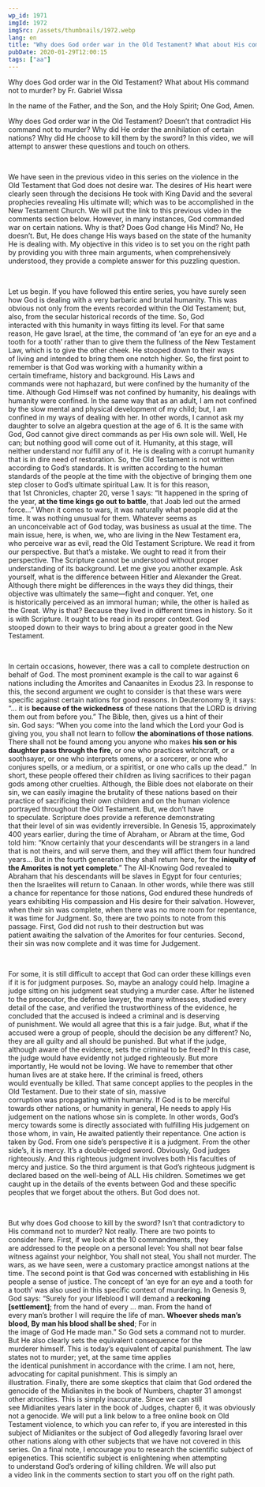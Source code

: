 ```yaml
---
wp_id: 1971
imgId: 1972
imgSrc: /assets/thumbnails/1972.webp
lang: en
title: "Why does God order war in the Old Testament? What about His command not to murder?"
pubDate: 2020-01-29T12:00:15
tags: ["aa"]
---
```


<!-- page: 6 -->

<p>Why does God order war in the Old Testament? What about His command not to murder? by Fr. Gabriel Wissa</p>
<p>In the name of the Father, and the Son, and the Holy Spirit; One God, Amen.</p>
<p>Why does God order war in the Old Testament? Doesn’t that contradict His command not to murder? Why did He order the annihilation of certain nations? Why did He choose to kill them by the sword? In this video, we will attempt to answer these questions and touch on others.</p>
<p>&nbsp;</p>
<p><span data-contrast="auto">W</span><span data-contrast="auto">e have seen in the previous video in this series </span><span data-contrast="auto">o</span><span data-contrast="auto">n the violence in the O</span><span data-contrast="auto">ld </span><span data-contrast="auto">T</span><span data-contrast="auto">estament</span><span data-contrast="auto"> that God does not desire war.</span><span data-contrast="auto"> </span><span data-contrast="auto">The desires of His heart were clearly seen through the decisions He took with King David and the several prophecies </span><span data-contrast="auto">revealing</span><span data-contrast="auto"> </span><span data-contrast="auto">His </span><span data-contrast="auto">ultimate </span><span data-contrast="auto">will</span><span data-contrast="auto">;</span><span data-contrast="auto"> </span><span data-contrast="auto">which </span><span data-contrast="auto">was to</span><span data-contrast="auto"> be </span><span data-contrast="auto">accomplished </span><span data-contrast="auto">in the New Testament</span><span data-contrast="auto"> Church</span><span data-contrast="auto">.</span><span data-contrast="auto"> We will put the link to th</span><span data-contrast="auto">is previous</span><span data-contrast="auto"> video in the comments section below. </span><span data-contrast="auto">However</span><span data-contrast="auto">, in many instances, God command</span><span data-contrast="auto">ed war on certain nations.</span><span data-contrast="auto"> Why is that? Does God change His Mind? No, He doesn’t. </span><span data-contrast="auto">But, He does change His ways</span><span data-contrast="auto"> based on the state of </span><span data-contrast="auto">the </span><span data-contrast="auto">humanity He is dealing with. </span><span data-contrast="auto">My objective in this video is to </span><span data-contrast="auto">set you on the right path by </span><span data-contrast="auto">provid</span><span data-contrast="auto">ing</span><span data-contrast="auto"> </span><span data-contrast="auto">you </span><span data-contrast="auto">with </span><span data-contrast="auto">three</span><span data-contrast="auto"> </span><span data-contrast="auto">main</span><span data-contrast="auto"> </span><span data-contrast="auto">arguments</span><span data-contrast="auto">,</span><span data-contrast="auto"> </span><span data-contrast="auto">when </span><span data-contrast="auto">comprehensively understood, they</span><span data-contrast="auto"> provide a complete answer </span><span data-contrast="auto">for this puzzling question. </span><span data-ccp-props="{&quot;201341983&quot;:0,&quot;335559739&quot;:200,&quot;335559740&quot;:276}" data-wac-het="1"> </span></p>
<p><span data-ccp-props="{&quot;201341983&quot;:0,&quot;335559739&quot;:200,&quot;335559740&quot;:276}" data-wac-het="1"> </span></p>
<p><span data-contrast="auto">Let us begin.</span><span data-contrast="auto"> </span><span data-contrast="auto">I</span><span data-contrast="auto">f you have followed this entire series, you have surely seen how God </span><span data-contrast="auto">is dealing with a very barbaric and brutal humanity. </span><span data-contrast="auto">This was obvious not only from the events </span><span data-contrast="auto">recorded </span><span data-contrast="auto">within the </span><span data-contrast="auto">Old Testament</span><span data-contrast="auto">; but, also, </span><span data-contrast="auto">from</span><span data-contrast="auto"> the secular historical records</span><span data-contrast="auto"> of the time</span><span data-contrast="auto">. </span><span data-contrast="auto">So, </span><span data-contrast="auto">God interact</span><span data-contrast="auto">ed</span><span data-contrast="auto"> with </span><span data-contrast="auto">this humanity </span><span data-contrast="auto">in ways fitting </span><span data-contrast="auto">its </span><span data-contrast="auto">level</span><span data-contrast="auto">.</span><span data-contrast="auto"> </span><span data-contrast="auto">For th</span><span data-contrast="auto">at</span><span data-contrast="auto"> same reason</span><span data-contrast="auto">,</span><span data-contrast="auto"> He </span><span data-contrast="auto">gave </span><span data-contrast="auto">Israel</span><span data-contrast="auto">,</span><span data-contrast="auto"> at the time</span><span data-contrast="auto">,</span><span data-contrast="auto"> </span><span data-contrast="auto">the </span><span data-contrast="auto">command </span><span data-contrast="auto">of ‘an eye for an eye and a tooth for a tooth’ </span><span data-contrast="auto">rather than to give them the fullness of the New Testament Law, which is to give the other cheek</span><span data-contrast="auto">.</span><span data-contrast="auto"> </span><span data-contrast="auto">He stooped down to their ways of </span><span data-contrast="auto">living</span><span data-contrast="auto"> and </span><span data-contrast="auto">intended</span><span data-contrast="auto"> to bring them one </span><span data-contrast="auto">notch</span><span data-contrast="auto"> higher</span><span data-contrast="auto">. </span><span data-contrast="auto">So, t</span><span data-contrast="auto">he first </span><span data-contrast="auto">point to remember is that </span><span data-contrast="auto">God </span><span data-contrast="auto">was </span><span data-contrast="auto">work</span><span data-contrast="auto">ing</span><span data-contrast="auto"> with a humanity within a certain </span><span data-contrast="auto">time</span><span data-contrast="auto">frame</span><span data-contrast="auto">, history and background. </span><span data-contrast="auto">His Laws and commands </span><span data-contrast="auto">were</span><span data-contrast="auto"> not haphazard</span><span data-contrast="auto">, but </span><span data-contrast="auto">were</span><span data-contrast="auto"> confined by the humanity of the time. </span><span data-contrast="auto">Although God Himself </span><span data-contrast="auto">wa</span><span data-contrast="auto">s not confined by humanity</span><span data-contrast="auto">, his dealings with humanity </span><span data-contrast="auto">were</span><span data-contrast="auto"> confined. In the same</span><span data-contrast="auto"> way</span><span data-contrast="auto"> that as an adult, I am not confined by </span><span data-contrast="auto">the slow </span><span data-contrast="auto">mental and physical </span><span data-contrast="auto">development of my child</span><span data-contrast="auto">; but,</span><span data-contrast="auto"> </span><span data-contrast="auto">I am confined in my ways of dealing with her. </span><span data-contrast="auto">In other words, </span><span data-contrast="auto">I cannot ask my daughter to solve an algebra question at the age of 6. </span><span data-contrast="auto">It is the same with God</span><span data-contrast="auto">, God </span><span data-contrast="auto">cannot </span><span data-contrast="auto">gi</span><span data-contrast="auto">ve </span><span data-contrast="auto">direct </span><span data-contrast="auto">commands as per His </span><span data-contrast="auto">own sole </span><span data-contrast="auto">will</span><span data-contrast="auto">. Well, He can; but nothing good will come out of it.</span><span data-contrast="auto"> </span><span data-contrast="auto">Humanity, at this stage, will neither understand nor fulfill any of it. </span><span data-contrast="auto">He is </span><span data-contrast="auto">dealing </span><span data-contrast="auto">with a corrupt humanity that is in dire need of </span><span data-contrast="auto">restoration</span><span data-contrast="auto">. </span><span data-contrast="auto">So, </span><span data-contrast="auto">the Old Testament </span><span data-contrast="auto">is not written according to God’s standards. It is written according to the human standards of the people </span><span data-contrast="auto">at</span><span data-contrast="auto"> the time</span><span data-contrast="auto"> with the objective of </span><span data-contrast="auto">bringing them one step closer to God’s </span><span data-contrast="auto">ultimate spiritual</span><span data-contrast="auto"> </span><span data-contrast="auto">Law</span><span data-contrast="auto">. </span><span data-contrast="auto">It is f</span><span data-contrast="auto">or this reason</span><span data-contrast="auto">, that</span><span data-contrast="auto"> 1</span><span data-contrast="auto">st</span><span data-contrast="auto"> </span><span data-contrast="auto">Chronicles</span><span data-contrast="auto">, chapter</span><span data-contrast="auto"> 20, verse 1 say</span><span data-contrast="auto">s</span><span data-contrast="auto">: “</span><span data-contrast="auto">It happened in the spring of the year, </span><b><span data-contrast="auto">at the time kings go out to battle</span></b><span data-contrast="auto">, that Joab led out the armed force…</span><span data-contrast="auto">” </span><span data-contrast="auto">When it comes to wars, </span><span data-contrast="auto">it </span><span data-contrast="auto">wa</span><span data-contrast="auto">s </span><span data-contrast="auto">naturally</span><span data-contrast="auto"> what people </span><span data-contrast="auto">did at the time.</span><i><span data-contrast="auto"> </span></i><span data-contrast="auto">It was nothin</span><span data-contrast="auto">g unusual for them. </span><span data-contrast="auto">W</span><span data-contrast="auto">hatever seems</span><span data-contrast="auto"> as an</span><span data-contrast="auto"> </span><span data-contrast="auto">unconceivable</span><span data-contrast="auto"> act of God </span><span data-contrast="auto">today, was </span><span data-contrast="auto">business as usual a</span><span data-contrast="auto">t the time. </span><span data-contrast="auto">The main issue, here, is when, we, </span><span data-contrast="auto">who are</span><span data-contrast="auto"> living in the</span><span data-contrast="auto"> New Testament</span><span data-contrast="auto"> </span><span data-contrast="auto">era</span><span data-contrast="auto">, who</span><span data-contrast="auto"> </span><span data-contrast="auto">perceive </span><span data-contrast="auto">war as </span><span data-contrast="auto">evil</span><span data-contrast="auto">, </span><span data-contrast="auto">read </span><span data-contrast="auto">the Old Testament Scripture. </span><span data-contrast="auto">We read it from our perspective. But that’s a mistake. We ought to read it from their perspective. </span><span data-contrast="auto">The Script</span><span data-contrast="auto">ure cannot be </span><span data-contrast="auto">understood </span><span data-contrast="auto">without </span><span data-contrast="auto">proper understanding of its background.</span><span data-contrast="auto"> </span><span data-contrast="auto">Let me give you another example. </span><span data-contrast="auto">Ask yourself, </span><span data-contrast="auto">what is the difference between Hitler and Alexander the Great. Although there might be differences in the ways they </span><span data-contrast="auto">did things, their objective was ultimately the same—fight and conquer. Yet, </span><span data-contrast="auto">one is </span><span data-contrast="auto">historically </span><span data-contrast="auto">perceived</span><span data-contrast="auto"> </span><span data-contrast="auto">as a</span><span data-contrast="auto">n immoral huma</span><span data-contrast="auto">n; while, the other is hailed as the Great. Why is that? </span><span data-contrast="auto">Because they lived in </span><span data-contrast="auto">different time</span><span data-contrast="auto">s</span><span data-contrast="auto"> in history. </span><span data-contrast="auto">So it is with </span><span data-contrast="auto">Scripture</span><span data-contrast="auto">. It</span><span data-contrast="auto"> ought to be read in its proper context. </span><span data-contrast="auto">God stoop</span><span data-contrast="auto">ed</span><span data-contrast="auto"> down to their ways to bring about a greater good</span><span data-contrast="auto"> in the New Testament</span><span data-contrast="auto">.</span><span data-ccp-props="{&quot;201341983&quot;:0,&quot;335559739&quot;:200,&quot;335559740&quot;:276}" data-wac-het="1"> </span></p>
<p><span data-ccp-props="{&quot;201341983&quot;:0,&quot;335559739&quot;:200,&quot;335559740&quot;:276}" data-wac-het="1"> </span></p>
<p><span data-contrast="auto">In certain occasions, however, there was a call to </span><span data-contrast="auto">complete destruction </span><span data-contrast="auto">on behalf of God. </span><span data-contrast="auto">The most prominent example is the call to war against </span><span data-contrast="auto">6 nations </span><span data-contrast="auto">including the </span><span data-contrast="auto">Amorites</span><span data-contrast="auto"> and </span><span data-contrast="auto">Canaanites</span><span data-contrast="auto"> </span><span data-contrast="auto">in Exodus 23.</span><span data-contrast="auto"> </span><span data-contrast="auto">In response to this, t</span><span data-contrast="auto">he second </span><span data-contrast="auto">argument</span><span data-contrast="auto"> </span><span data-contrast="auto">we ought to consider </span><span data-contrast="auto">is that </span><span data-contrast="auto">these </span><span data-contrast="auto">wars were specific against certain nations</span><span data-contrast="auto"> for good reasons</span><span data-contrast="auto">. </span><span data-contrast="auto">In Deuteronomy 9, it says: “</span><span data-contrast="auto">… </span><span data-contrast="auto">it is </span><b><span data-contrast="auto">because of the wickedness</span></b><span data-contrast="auto"> of these nations that the LORD is driving them out from before you.</span><span data-contrast="auto">”</span><span data-contrast="auto"> </span><span data-contrast="auto">The Bible</span><span data-contrast="auto">, then,</span><span data-contrast="auto"> gives us a hint of their sin</span><span data-contrast="auto">. </span><span data-contrast="auto">God </span><span data-contrast="auto">says</span><span data-contrast="auto">: “When you come into the land which the Lord your God is giving you, you shall not learn to follow </span><b><span data-contrast="auto">the abominations of those nations</span></b><span data-contrast="auto">. There shall not be found among you anyone who makes </span><b><span data-contrast="auto">his son or his daughter pass through the fire</span></b><span data-contrast="auto">, or one who practices witchcraft, or a soothsayer, or one who interprets omens, or a sorcerer, or one who conjures spells, or a medium, or a spiritist, or one who calls up the dead.”</span><span data-contrast="auto"> </span><span data-contrast="auto"> In short, these people offered their </span><span data-contrast="auto">children </span><span data-contrast="auto">as living sacrifices to </span><span data-contrast="auto">their </span><span data-contrast="auto">pagan gods</span><span data-contrast="auto"> among other cruelties</span><span data-contrast="auto">. </span><span data-contrast="auto">Although, t</span><span data-contrast="auto">he Bible does not elabo</span><span data-contrast="auto">rate on their sin</span><span data-contrast="auto">, we </span><span data-contrast="auto">can easily imagine </span><span data-contrast="auto">the</span><span data-contrast="auto"> </span><span data-contrast="auto">brutality</span><span data-contrast="auto"> of</span><span data-contrast="auto"> these nations based on the</span><span data-contrast="auto">ir practice of sacrificing their own</span><span data-contrast="auto"> child</span><span data-contrast="auto">ren</span><span data-contrast="auto"> and on the </span><span data-contrast="auto">human </span><span data-contrast="auto">violence portrayed </span><span data-contrast="auto">throughout the Old Testament</span><span data-contrast="auto">. </span><span data-contrast="auto">But, we don’t have to </span><span data-contrast="auto">speculate. </span><span data-contrast="auto">Scripture does provide a reference </span><span data-contrast="auto">demonstrating that</span><span data-contrast="auto"> their </span><span data-contrast="auto">level of sin was </span><span data-contrast="auto">evident</span><span data-contrast="auto">ly </span><span data-contrast="auto">irreversible</span><span data-contrast="auto">.</span><span data-contrast="auto"> </span><span data-contrast="auto">In Genesis 15</span><span data-contrast="auto">, approximately 400 years earlier</span><span data-contrast="auto">,</span><span data-contrast="auto"> during the time of Abraham, or Abram at the time, </span><span data-contrast="auto">God told him: </span><span data-contrast="auto">&#8220;Know certainly that your descendants will be strangers in a land that is not theirs, and will serve them, and they will afflict them four hundred years</span><span data-contrast="auto">…</span><span data-contrast="auto"> But in the fourth generation they shall return here, for the </span><b><span data-contrast="auto">iniquity of the Amorites is not yet complete</span></b><span data-contrast="auto">.&#8221;</span><span data-contrast="auto"> </span><span data-contrast="auto">The All-Knowing God revealed to Abraham that his descendants will be slaves in Egypt for four centuries; then the </span><span data-contrast="auto">Israelites</span><span data-contrast="auto"> will re</span><span data-contrast="auto">turn to Canaan.</span><span data-contrast="auto"> </span><span data-contrast="auto">In other words, </span><span data-contrast="auto">while</span><span data-contrast="auto"> there was still a chance for repentance</span><span data-contrast="auto"> for those nations</span><span data-contrast="auto">, God endured these hundreds of years </span><span data-contrast="auto">exhibiting</span><span data-contrast="auto"> His</span><span data-contrast="auto"> compassion and </span><span data-contrast="auto">His</span><span data-contrast="auto"> desire for </span><span data-contrast="auto">their salvation. However, when their sin was complete, when there was no </span><span data-contrast="auto">more </span><span data-contrast="auto">room</span><span data-contrast="auto"> for repentance, it was time for Judgment. </span><span data-contrast="auto">So, there are two points to note from this passage. First, God did not rush to their destruction but was patient </span><span data-contrast="auto">awaiting the salvation </span><span data-contrast="auto">of </span><span data-contrast="auto">the Amorites for four centuries. Second, their sin was now complete</span><span data-contrast="auto"> and it was time for Judgement</span><span data-contrast="auto">.</span><span data-ccp-props="{&quot;201341983&quot;:0,&quot;335559739&quot;:200,&quot;335559740&quot;:276}" data-wac-het="1"> </span></p>
<p><span data-ccp-props="{&quot;201341983&quot;:0,&quot;335559739&quot;:200,&quot;335559740&quot;:276}" data-wac-het="1"> </span></p>
<p><span data-contrast="auto">For some</span><span data-contrast="auto">, it is still difficult to accept that</span><span data-contrast="auto"> God can </span><span data-contrast="auto">order </span><span data-contrast="auto">th</span><span data-contrast="auto">ese</span><span data-contrast="auto"> killing</span><span data-contrast="auto">s</span><span data-contrast="auto"> even if it is for judgment purposes</span><span data-contrast="auto">. </span><span data-contrast="auto">So, m</span><span data-contrast="auto">aybe</span><span data-contrast="auto"> an </span><span data-contrast="auto">analogy</span><span data-contrast="auto"> could help</span><span data-contrast="auto">. Imagine a judge sitting on his judgment seat study</span><span data-contrast="auto">ing a </span><span data-contrast="auto">murder </span><span data-contrast="auto">case</span><span data-contrast="auto">. After he listened to the prosecutor, the defense lawyer, the many witnesses, studied every detail of the case, and verified the trustworthiness of the evidence, he con</span><span data-contrast="auto">cluded that the accused is indeed a criminal and is deserving of </span><span data-contrast="auto">punishment</span><span data-contrast="auto">. </span><span data-contrast="auto">We </span><span data-contrast="auto">would </span><span data-contrast="auto">all agree that this is a fair judge.</span><span data-contrast="auto"> </span><span data-contrast="auto">But, w</span><span data-contrast="auto">hat if the accused were a group of people, </span><span data-contrast="auto">should</span><span data-contrast="auto"> the decision be any different?</span><span data-contrast="auto"> No, they are all guilty and all should be </span><span data-contrast="auto">punished</span><span data-contrast="auto">. </span><span data-contrast="auto">But w</span><span data-contrast="auto">hat if the judge, although aware of the evidence, sets </span><span data-contrast="auto">the</span><span data-contrast="auto"> criminal to be freed</span><span data-contrast="auto">? In this case, the judge would have </span><span data-contrast="auto">evidently </span><span data-contrast="auto">not judged </span><span data-contrast="auto">righteously.</span><span data-contrast="auto"> But more importantly, He would not be loving. </span><span data-contrast="auto">We have to remember that </span><span data-contrast="auto">other human lives are at stake here.</span><span data-contrast="auto"> </span><span data-contrast="auto">If the criminal is freed</span><span data-contrast="auto">, others would </span><span data-contrast="auto">eventually </span><span data-contrast="auto">be killed</span><span data-contrast="auto">. </span><span data-contrast="auto">That</span><span data-contrast="auto"> same</span><span data-contrast="auto"> concept applies to the people</span><span data-contrast="auto">s</span><span data-contrast="auto"> </span><span data-contrast="auto">in</span><span data-contrast="auto"> the Old Testament. Due to their state of sin, </span><span data-contrast="auto">massive corruption </span><span data-contrast="auto">was </span><span data-contrast="auto">propagating </span><span data-contrast="auto">within humanity. </span><span data-contrast="auto">If God is to be merciful towards other nations, or humanity in general, He needs to </span><span data-contrast="auto">apply His judgement on the nations whose sin is complete. In other words, God</span><span data-contrast="auto">’s mercy towards some is directly </span><span data-contrast="auto">associated</span><span data-contrast="auto"> </span><span data-contrast="auto">with</span><span data-contrast="auto"> </span><span data-contrast="auto">fu</span><span data-contrast="auto">l</span><span data-contrast="auto">filling</span><span data-contrast="auto"> His judgement on those whom</span><span data-contrast="auto">, in vain,</span><span data-contrast="auto"> He</span><span data-contrast="auto"> </span><span data-contrast="auto">await</span><span data-contrast="auto">ed</span><span data-contrast="auto"> </span><span data-contrast="auto">patiently their repentance. </span><span data-contrast="auto">One action </span><span data-contrast="auto">is taken</span><span data-contrast="auto"> by God</span><span data-contrast="auto">. </span><span data-contrast="auto">From one side’s perspective </span><span data-contrast="auto">it is a judgment. </span><span data-contrast="auto">From</span><span data-contrast="auto"> </span><span data-contrast="auto">the other side</span><span data-contrast="auto">’s</span><span data-contrast="auto">, it is mercy. It</span><span data-contrast="auto">’s </span><span data-contrast="auto">a double-edged sword. </span><span data-contrast="auto">Obviously</span><span data-contrast="auto">, </span><span data-contrast="auto">God judges righteously. And this righteous judgment </span><span data-contrast="auto">involves</span><span data-contrast="auto"> both His faculties of mercy and justice. </span><span data-contrast="auto">So the third argument is that </span><span data-contrast="auto">God’s </span><span data-contrast="auto">righteous judgment is declared based on the well-being of </span><span data-contrast="auto">ALL</span><span data-contrast="auto"> His children. Sometimes we get caught up in the </span><span data-contrast="auto">details </span><span data-contrast="auto">of the </span><span data-contrast="auto">events</span><span data-contrast="auto"> b</span><span data-contrast="auto">etween God and these specific peoples that we forget about the others. But God does not.</span><span data-ccp-props="{&quot;201341983&quot;:0,&quot;335559739&quot;:200,&quot;335559740&quot;:276}" data-wac-het="1"> </span></p>
<p><span data-ccp-props="{&quot;201341983&quot;:0,&quot;335559739&quot;:200,&quot;335559740&quot;:276}" data-wac-het="1"> </span></p>
<p><span data-contrast="auto">But </span><span data-contrast="auto">why does God choose to kill by</span><span data-contrast="auto"> the</span><span data-contrast="auto"> sword? Isn’t that contradictory to His command not to </span><span data-contrast="auto">murder</span><span data-contrast="auto">? </span><span data-contrast="auto">Not really.</span><span data-contrast="auto"> There are two </span><span data-contrast="auto">points </span><span data-contrast="auto">to consider</span><span data-contrast="auto"> here</span><span data-contrast="auto">.</span><span data-contrast="auto"> </span><span data-contrast="auto">First, if</span><span data-contrast="auto"> we look at the 10 commandments, they are </span><span data-contrast="auto">addressed to t</span><span data-contrast="auto">he people </span><span data-contrast="auto">on a personal level</span><span data-contrast="auto">: You shall not </span><span data-contrast="auto">bear false witness against your neighbor</span><span data-contrast="auto">, </span><span data-contrast="auto">You shall not steal, You shall not murder. </span><span data-contrast="auto">The wars</span><span data-contrast="auto">, as we have seen, </span><span data-contrast="auto">were</span><span data-contrast="auto"> </span><span data-contrast="auto">a</span><span data-contrast="auto"> </span><span data-contrast="auto">customary </span><span data-contrast="auto">practice amongst nations</span><span data-contrast="auto"> at the time</span><span data-contrast="auto">.</span><span data-contrast="auto"> </span><span data-contrast="auto">The second point is that</span><span data-contrast="auto"> God </span><span data-contrast="auto">was </span><span data-contrast="auto">concerned with establishing in His people </span><span data-contrast="auto">a sense of justice</span><span data-contrast="auto">. The concept of ‘an eye for an eye and a tooth for a tooth’ was also used in this specific context of murdering.</span><span data-contrast="auto"> In Genesis</span><span data-contrast="auto"> 9</span><span data-contrast="auto">, God says:</span><span data-contrast="auto"> </span><span data-contrast="auto">“</span><span data-contrast="auto">Surely for your </span><span data-contrast="auto">lifeblood</span><span data-contrast="auto"> I will </span><span data-contrast="auto">demand</span><span data-contrast="auto"> </span><span data-contrast="auto">a </span><b><span data-contrast="auto">reckoning [settlement]</span></b><span data-contrast="auto">;</span><span data-contrast="auto"> from the </span><span data-contrast="auto">hand</span><span data-contrast="auto"> of every … </span><span data-contrast="auto">man</span><span data-contrast="auto">. From the </span><span data-contrast="auto">hand</span><span data-contrast="auto"> of every </span><span data-contrast="auto">man&#8217;s</span><span data-contrast="auto"> </span><span data-contrast="auto">brother</span><span data-contrast="auto"> I will </span><span data-contrast="auto">require</span><span data-contrast="auto"> the </span><span data-contrast="auto">life</span><span data-contrast="auto"> of </span><span data-contrast="auto">man</span><span data-contrast="auto">. </span><b><span data-contrast="auto">Whoever sheds man&#8217;s blood, By man his blood shall be shed</span></b><span data-contrast="auto">; For in the </span><span data-contrast="auto">image</span><span data-contrast="auto"> of </span><span data-contrast="auto">God</span><span data-contrast="auto"> He </span><span data-contrast="auto">made</span><span data-contrast="auto"> </span><span data-contrast="auto">man</span><span data-contrast="auto">.</span><span data-contrast="auto">”</span><span data-contrast="auto"> </span><span data-contrast="auto">So God </span><span data-contrast="auto">sets a command not to murder. But He also </span><span data-contrast="auto">clearly </span><span data-contrast="auto">sets </span><span data-contrast="auto">the </span><span data-contrast="auto">equivalent </span><span data-contrast="auto">consequence </span><span data-contrast="auto">for </span><span data-contrast="auto">the murder</span><span data-contrast="auto">er</span><span data-contrast="auto"> himself</span><span data-contrast="auto">. </span><span data-contrast="auto">This is </span><span data-contrast="auto">today’s</span><span data-contrast="auto"> equivalent </span><span data-contrast="auto">of capital punishment. The law states not to murder; yet, at the same time applies the </span><span data-contrast="auto">identical </span><span data-contrast="auto">punishment </span><span data-contrast="auto">in accordance with the crime. I am not, here, advocating for capital punishment. </span><span data-contrast="auto">This is simply an illustration.</span><span data-contrast="auto"> </span><span data-contrast="auto">Finally, </span><span data-contrast="auto">there are some skeptics </span><span data-contrast="auto">that claim </span><span data-contrast="auto">that God ordered the genocide of the Midianites in </span><span data-contrast="auto">the book of </span><span data-contrast="auto">Numbers</span><span data-contrast="auto">, chapter</span><span data-contrast="auto"> 31</span><span data-contrast="auto"> a</span><span data-contrast="auto">mongst other atrocities. </span><span data-contrast="auto">T</span><span data-contrast="auto">his is simply </span><span data-contrast="auto">inaccurate</span><span data-contrast="auto">. S</span><span data-contrast="auto">ince </span><span data-contrast="auto">we can still see </span><span data-contrast="auto">Midianites</span><span data-contrast="auto"> years later</span><span data-contrast="auto"> in the book of </span><span data-contrast="auto">Judges</span><span data-contrast="auto">,</span><span data-contrast="auto"> chapter 6</span><span data-contrast="auto">, it was obviously not a genocide. </span><span data-contrast="auto">We will put a link below to a </span><span data-contrast="auto">free </span><span data-contrast="auto">online </span><span data-contrast="auto">book on Old Testament violence, to which you can refer to</span><span data-contrast="auto">,</span><span data-contrast="auto"> if you are interested in this subject of Midianites or </span><span data-contrast="auto">the subject of </span><span data-contrast="auto">God </span><span data-contrast="auto">allegedly </span><span data-contrast="auto">favor</span><span data-contrast="auto">ing</span><span data-contrast="auto"> Israel over other nations </span><span data-contrast="auto">along with </span><span data-contrast="auto">other subjects that we have not covered in this series</span><span data-contrast="auto">. </span><span data-contrast="auto">On a</span><span data-contrast="auto"> final </span><span data-contrast="auto">note</span><span data-contrast="auto">, I encourage you</span><span data-contrast="auto"> </span><span data-contrast="auto">to research</span><span data-contrast="auto"> </span><span data-contrast="auto">the </span><span data-contrast="auto">scientific </span><span data-contrast="auto">subject of epigenetics.</span><span data-contrast="auto"> This </span><span data-contrast="auto">scientific </span><span data-contrast="auto">subject is </span><span data-contrast="auto">enlightening when attempting to </span><span data-contrast="auto">understand</span><span data-contrast="auto"> </span><span data-contrast="auto">God’s ordering of killing children</span><span data-contrast="auto">. </span><span data-contrast="auto">We </span><span data-contrast="auto">will </span><span data-contrast="auto">also </span><span data-contrast="auto">put a </span><span data-contrast="auto">video </span><span data-contrast="auto">link</span><span data-contrast="auto"> in the comments section</span><span data-contrast="auto"> </span><span data-contrast="auto">to start you off on the right path. </span><span data-ccp-props="{&quot;201341983&quot;:0,&quot;335559739&quot;:200,&quot;335559740&quot;:276}" data-wac-het="1"> </span></p>
